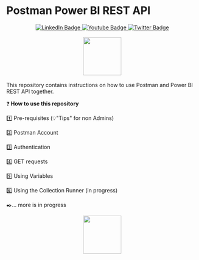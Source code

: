 # Postman Power BI REST API
<div id="badges"  align="center">
  <a href="https://www.linkedin.com/in/k-borchert/">
    <img src="https://img.shields.io/badge/LinkedIn-blue?style=for-the-badge&logo=linkedin&logoColor=white" alt="LinkedIn Badge"/>
  </a>
  <a href="https://www.youtube.com/channel/UC6nEaIKn3ffJG6otCqNSMlA">
    <img src="https://img.shields.io/badge/YouTube-red?style=for-the-badge&logo=youtube&logoColor=white" alt="Youtube Badge"/>
  </a>
  <a href="https://twitter.com/Mirrortears">
    <img src="https://img.shields.io/badge/Twitter-blue?style=for-the-badge&logo=twitter&logoColor=white" alt="Twitter Badge"/>
  </a>
    </a></div>
    <br>
<div id="header" align="center">
  <img src="https://media.giphy.com/media/5vlqsvkApaFjtvL6CZ/giphy.gif" width="100"/>
</div>
<br>
This repository contains instructions on how to use Postman and Power BI REST API together.<p>


❓<b> How to use this repository</b><p>

1️⃣ Pre-requisites (💡"Tips" for non Admins)<p>
2️⃣ Postman Account<p>
3️⃣ Authentication <p>
4️⃣ GET requests <p>
5️⃣ Using Variables <p>
6️⃣ Using the Collection Runner (in progress) <p>

✒️... more is in progress
<br>
<div id="header" align="center">
  <img src="https://user-images.githubusercontent.com/63601923/182033856-8a1dbc2c-f137-4fb0-9248-b50f1e26f021.png" width="100"/>
</div>
<br>

